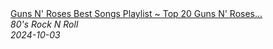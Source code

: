 <!--2024-10-03 09:40:32-->
<div class="yb">
  <a class="nodecor" href="/posts.html?rok/guns_n_roses_best_songs_playlist_top_20_guns_n_roses_greatest_hits">
    <img class="preview" data-videoid="9pyYZunV09E" src="https://i2.ytimg.com/vi/9pyYZunV09E/hqdefault.jpg" align="middle" alt="">
  </a>
  <div class="inlbl text">
    <a class="nodecor" href="/posts.html?rok/guns_n_roses_best_songs_playlist_top_20_guns_n_roses_greatest_hits">Guns N' Roses Best Songs Playlist ~ Top 20 Guns N' Roses...</a><br>
    <i class="smaller2">80's Rock N Roll</i><br>
    <i class="smaller3">2024-10-03</i>
  </div>
</div>
